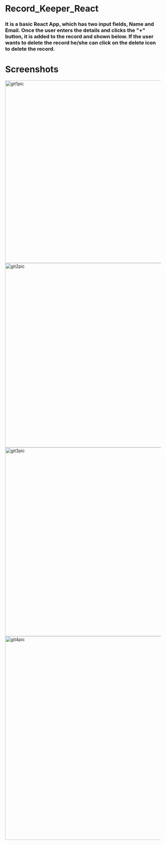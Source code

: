# Record_Keeper_React

### It is a basic React App, which has two input fields, Name and Email. Once the user enters the details and clicks the "+" button, it is added to the record and shown below. If the user wants to delete the record he/she can click on the delete icon to delete the record.
#
#
# Screenshots
<img width="589" alt="git1pic" src="https://user-images.githubusercontent.com/96487736/224335262-3b034bd6-47d4-4792-a1f4-b3d8586b7cbf.PNG">
<img width="595" alt="git2pic" src="https://user-images.githubusercontent.com/96487736/224335282-b3756b00-eb38-47c1-8a8a-636baa744344.PNG">
<img width="609" alt="git3pic" src="https://user-images.githubusercontent.com/96487736/224335293-86bb6506-66f5-47b5-91fc-ebb3d04f4611.PNG">
<img width="657" alt="git4pic" src="https://user-images.githubusercontent.com/96487736/224335323-2f9ea3f1-d3cc-45bb-b063-dd6c6bd3b30e.PNG">
